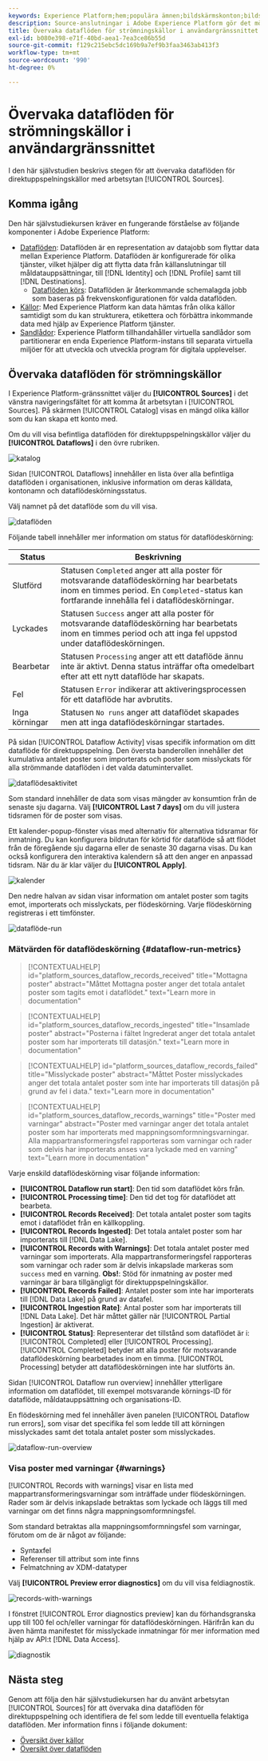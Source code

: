 ```yaml
---
keywords: Experience Platform;hem;populära ämnen;bildskärmskonton;bildskärmsdataflöden;dataflöden
description: Source-anslutningar i Adobe Experience Platform gör det möjligt att importera externa data på schemalagd basis. I den här självstudiekursen beskrivs hur du övervakar direktuppspelade dataflöden från arbetsytan Källor.
title: Övervaka dataflöden för strömningskällor i användargränssnittet
exl-id: b080e398-e71f-40bd-aea1-7ea3ce86b55d
source-git-commit: f129c215ebc5dc169b9a7ef9b3faa3463ab413f3
workflow-type: tm+mt
source-wordcount: '990'
ht-degree: 0%

---
```


# Övervaka dataflöden för strömningskällor i användargränssnittet

I den här självstudien beskrivs stegen för att övervaka dataflöden för direktuppspelningskällor med arbetsytan [!UICONTROL Sources].

## Komma igång

Den här självstudiekursen kräver en fungerande förståelse av följande komponenter i Adobe Experience Platform:

* [Dataflöden](../../../dataflows/home.md): Dataflöden är en representation av datajobb som flyttar data mellan Experience Platform. Dataflöden är konfigurerade för olika tjänster, vilket hjälper dig att flytta data från källanslutningar till måldatauppsättningar, till [!DNL Identity] och [!DNL Profile] samt till [!DNL Destinations].
   * [Dataflöden körs](../../notifications.md): Dataflöden är återkommande schemalagda jobb som baseras på frekvenskonfigurationen för valda dataflöden.
* [Källor](../../home.md): Med Experience Platform kan data hämtas från olika källor samtidigt som du kan strukturera, etikettera och förbättra inkommande data med hjälp av Experience Platform tjänster.
* [Sandlådor](../../../sandboxes/home.md): Experience Platform tillhandahåller virtuella sandlådor som partitionerar en enda Experience Platform-instans till separata virtuella miljöer för att utveckla och utveckla program för digitala upplevelser.

## Övervaka dataflöden för strömningskällor

I Experience Platform-gränssnittet väljer du **[!UICONTROL Sources]** i det vänstra navigeringsfältet för att komma åt arbetsytan i [!UICONTROL Sources]. På skärmen [!UICONTROL Catalog] visas en mängd olika källor som du kan skapa ett konto med.

Om du vill visa befintliga dataflöden för direktuppspelningskällor väljer du **[!UICONTROL Dataflows]** i den övre rubriken.

![katalog](../../images/tutorials/monitor-streaming/catalog.png)

Sidan [!UICONTROL Dataflows] innehåller en lista över alla befintliga dataflöden i organisationen, inklusive information om deras källdata, kontonamn och dataflödeskörningsstatus.

Välj namnet på det dataflöde som du vill visa.

![dataflöden](../../images/tutorials/monitor-streaming/dataflows.png)

Följande tabell innehåller mer information om status för dataflödeskörning:

| Status | Beskrivning |
| ------ | ----------- |
| Slutförd | Statusen `Completed` anger att alla poster för motsvarande dataflödeskörning har bearbetats inom en timmes period. En `Completed`-status kan fortfarande innehålla fel i dataflödeskörningar. |
| Lyckades | Statusen `Success` anger att alla poster för motsvarande dataflödeskörning har bearbetats inom en timmes period och att inga fel uppstod under dataflödeskörningen. |
| Bearbetar | Statusen `Processing` anger att ett dataflöde ännu inte är aktivt. Denna status inträffar ofta omedelbart efter att ett nytt dataflöde har skapats. |
| Fel | Statusen `Error` indikerar att aktiveringsprocessen för ett dataflöde har avbrutits. |
| Inga körningar | Statusen `No runs` anger att dataflödet skapades men att inga dataflödeskörningar startades. |

På sidan [!UICONTROL Dataflow Activity] visas specifik information om ditt dataflöde för direktuppspelning. Den översta banderollen innehåller det kumulativa antalet poster som importerats och poster som misslyckats för alla strömmande dataflöden i det valda datumintervallet.

![dataflödesaktivitet](../../images/tutorials/monitor-streaming/dataflow-activity.png)

Som standard innehåller de data som visas mängder av konsumtion från de senaste sju dagarna. Välj **[!UICONTROL Last 7 days]** om du vill justera tidsramen för de poster som visas.

Ett kalender-popup-fönster visas med alternativ för alternativa tidsramar för inmatning. Du kan konfigurera bildrutan för körtid för dataflöde så att flödet från de föregående sju dagarna eller de senaste 30 dagarna visas. Du kan också konfigurera den interaktiva kalendern så att den anger en anpassad tidsram. När du är klar väljer du **[!UICONTROL Apply]**.

![kalender](../../images/tutorials/monitor-streaming/calendar.png)

Den nedre halvan av sidan visar information om antalet poster som tagits emot, importerats och misslyckats, per flödeskörning. Varje flödeskörning registreras i ett timfönster.

![dataflöde-run](../../images/tutorials/monitor-streaming/dataflow-run.png)

### Mätvärden för dataflödeskörning {#dataflow-run-metrics}

>[!CONTEXTUALHELP]
>id="platform_sources_dataflow_records_received"
>title="Mottagna poster"
>abstract="Måttet Mottagna poster anger det totala antalet poster som tagits emot i dataflödet."
>text="Learn more in documentation"

>[!CONTEXTUALHELP]
>id="platform_sources_dataflow_records_ingested"
>title="Insamlade poster"
>abstract="Posterna i fältet Ingrederat anger det totala antalet poster som har importerats till datasjön."
>text="Learn more in documentation"

>[!CONTEXTUALHELP]
>id="platform_sources_dataflow_records_failed"
>title="Misslyckade poster"
>abstract="Måttet Poster misslyckades anger det totala antalet poster som inte har importerats till datasjön på grund av fel i data."
>text="Learn more in documentation"

>[!CONTEXTUALHELP]
>id="platform_sources_dataflow_records_warnings"
>title="Poster med varningar"
>abstract="Poster med varningar anger det totala antalet poster som har importerats med mappningsomformningsvarningar. Alla mappartransformeringsfel rapporteras som varningar och rader som delvis har importerats anses vara lyckade med en varning"
>text="Learn more in documentation"

Varje enskild dataflödeskörning visar följande information:

* **[!UICONTROL Dataflow run start]**: Den tid som dataflödet körs från.
* **[!UICONTROL Processing time]**: Den tid det tog för dataflödet att bearbeta.
* **[!UICONTROL Records Received]**: Det totala antalet poster som tagits emot i dataflödet från en källkoppling.
* **[!UICONTROL Records Ingested]**: Det totala antalet poster som har importerats till [!DNL Data Lake].
* **[!UICONTROL Records with Warnings]**: Det totala antalet poster med varningar som importerats. Alla mappartransformeringsfel rapporteras som varningar och rader som är delvis inkapslade markeras som `success` med en varning. **Obs!**: Stöd för inmatning av poster med varningar är bara tillgängligt för direktuppspelningskällor.
* **[!UICONTROL Records Failed]**: Antalet poster som inte har importerats till [!DNL Data Lake] på grund av datafel.
* **[!UICONTROL Ingestion Rate]**: Antal poster som har importerats till [!DNL Data Lake]. Det här måttet gäller när [!UICONTROL Partial Ingestion] är aktiverat.
* **[!UICONTROL Status]**: Representerar det tillstånd som dataflödet är i: [!UICONTROL Completed] eller [!UICONTROL Processing]. [!UICONTROL Completed] betyder att alla poster för motsvarande dataflödeskörning bearbetades inom en timma. [!UICONTROL Processing] betyder att dataflödeskörningen inte har slutförts än.

Sidan [!UICONTROL Dataflow run overview] innehåller ytterligare information om dataflödet, till exempel motsvarande körnings-ID för dataflöde, måldatauppsättning och organisations-ID.

En flödeskörning med fel innehåller även panelen [!UICONTROL Dataflow run errors], som visar det specifika fel som ledde till att körningen misslyckades samt det totala antalet poster som misslyckades.

![dataflow-run-overview](../../images/tutorials/monitor-streaming/dataflow-run-overview.png)

### Visa poster med varningar {#warnings}

[!UICONTROL Records with warnings] visar en lista med mappartransformeringsvarningar som inträffade under flödeskörningen. Rader som är delvis inkapslade betraktas som lyckade och läggs till med varningar om det finns några mappningsomformningsfel.

Som standard betraktas alla mappningsomformningsfel som varningar, förutom om de är något av följande:

* Syntaxfel
* Referenser till attribut som inte finns
* Felmatchning av XDM-datatyper

Välj **[!UICONTROL Preview error diagnostics]** om du vill visa feldiagnostik.

![records-with-warnings](../../images/tutorials/monitor-streaming/records-with-warnings.png)

I fönstret [!UICONTROL Error diagnostics preview] kan du förhandsgranska upp till 100 fel och/eller varningar för dataflödeskörningen. Härifrån kan du även hämta manifestet för misslyckade inmatningar för mer information med hjälp av API:t [!DNL Data Access].

![diagnostik](../../images/tutorials/monitor-streaming/diagnostics.png)

## Nästa steg

Genom att följa den här självstudiekursen har du använt arbetsytan [!UICONTROL Sources] för att övervaka dina dataflöden för direktuppspelning och identifiera de fel som ledde till eventuella felaktiga dataflöden. Mer information finns i följande dokument:

* [Översikt över källor](../../home.md)
* [Översikt över dataflöden](../../../dataflows/home.md)
